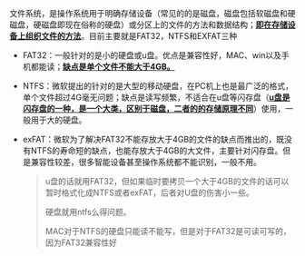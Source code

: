 文件系统，是操作系统用于明确存储设备（常见的的是磁盘，磁盘包括软磁盘和硬磁盘，硬磁盘即现在俗称的硬盘）或分区上的文件的方法和数据结构；**<u>即在存储设备上组织文件的方法</u>**。目前主要就是FAT32，NTFS和EXFAT三种

- FAT32：一般针对的是小的硬盘或u盘。优点是兼容性好，MAC、win以及手机都能读；<u>**缺点是单个文件不能大于4GB。**</u>

- NTFS：微软提出的针对的是大型的移动硬盘，在PC机上也是最广泛的格式，单个文件超过4G毫无问题；缺点是读写频繁，不适合在u盘等闪存盘（**<u>u盘是闪存盘的一种，是一个大类，区别于磁盘，二者的的存储原理不同</u>**）使用，一般用于大的硬盘。

- exFAT：微软为了解决FAT32不能存放大于4GB的文件的缺点而推出的，既没有NTFS的寿命短的缺点，也能存放大于4GB的大文件，主要针对闪存盘。但是兼容性较差，很多智能设备甚至操作系统都不能识别，一般不用。

  > u盘的话就用FAT32，但如果临时要拷贝一个大于4GB的文件的话可以暂时格式化成NTFS或者exFAT，后者对U盘的伤害小一些。
  >
  > 硬盘就用ntfs么得问题。
  >
  > MAC对于NTFS的硬盘只能读不能写，但是对于FAT32是可读可写的，因为FAT32兼容性好